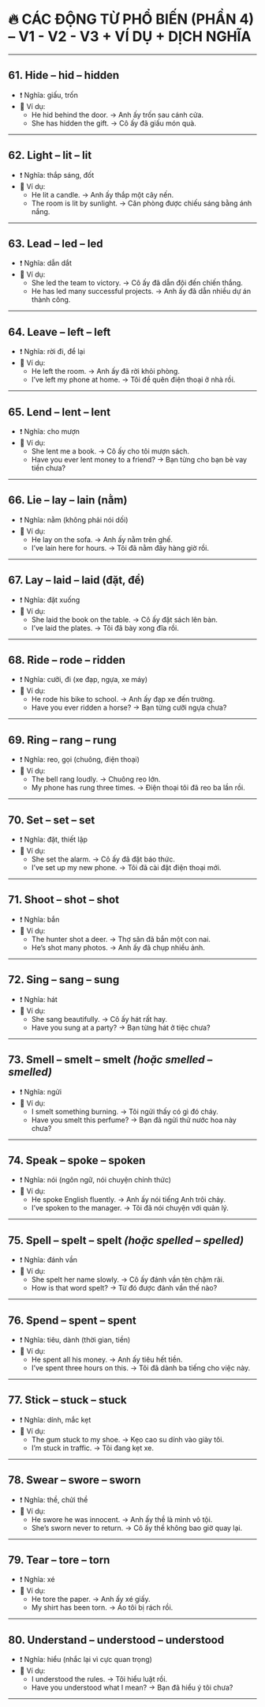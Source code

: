 # 🔥 CÁC ĐỘNG TỪ PHỔ BIẾN (PHẦN 4) – V1 - V2 - V3 + VÍ DỤ + DỊCH NGHĨA

---

## 61. **Hide** – hid – hidden  
- ❗ Nghĩa: giấu, trốn  
- 📝 Ví dụ:  
  - He hid behind the door. → Anh ấy trốn sau cánh cửa.  
  - She has hidden the gift. → Cô ấy đã giấu món quà.  

---

## 62. **Light** – lit – lit  
- ❗ Nghĩa: thắp sáng, đốt  
- 📝 Ví dụ:  
  - He lit a candle. → Anh ấy thắp một cây nến.  
  - The room is lit by sunlight. → Căn phòng được chiếu sáng bằng ánh nắng.  

---

## 63. **Lead** – led – led  
- ❗ Nghĩa: dẫn dắt  
- 📝 Ví dụ:  
  - She led the team to victory. → Cô ấy đã dẫn đội đến chiến thắng.  
  - He has led many successful projects. → Anh ấy đã dẫn nhiều dự án thành công.  

---

## 64. **Leave** – left – left  
- ❗ Nghĩa: rời đi, để lại  
- 📝 Ví dụ:  
  - He left the room. → Anh ấy đã rời khỏi phòng.  
  - I’ve left my phone at home. → Tôi để quên điện thoại ở nhà rồi.  

---

## 65. **Lend** – lent – lent  
- ❗ Nghĩa: cho mượn  
- 📝 Ví dụ:  
  - She lent me a book. → Cô ấy cho tôi mượn sách.  
  - Have you ever lent money to a friend? → Bạn từng cho bạn bè vay tiền chưa?  

---

## 66. **Lie** – lay – lain (nằm)  
- ❗ Nghĩa: nằm (không phải nói dối)  
- 📝 Ví dụ:  
  - He lay on the sofa. → Anh ấy nằm trên ghế.  
  - I’ve lain here for hours. → Tôi đã nằm đây hàng giờ rồi.  

---

## 67. **Lay** – laid – laid (đặt, để)  
- ❗ Nghĩa: đặt xuống  
- 📝 Ví dụ:  
  - She laid the book on the table. → Cô ấy đặt sách lên bàn.  
  - I’ve laid the plates. → Tôi đã bày xong đĩa rồi.  

---

## 68. **Ride** – rode – ridden  
- ❗ Nghĩa: cưỡi, đi (xe đạp, ngựa, xe máy)  
- 📝 Ví dụ:  
  - He rode his bike to school. → Anh ấy đạp xe đến trường.  
  - Have you ever ridden a horse? → Bạn từng cưỡi ngựa chưa?  

---

## 69. **Ring** – rang – rung  
- ❗ Nghĩa: reo, gọi (chuông, điện thoại)  
- 📝 Ví dụ:  
  - The bell rang loudly. → Chuông reo lớn.  
  - My phone has rung three times. → Điện thoại tôi đã reo ba lần rồi.  

---

## 70. **Set** – set – set  
- ❗ Nghĩa: đặt, thiết lập  
- 📝 Ví dụ:  
  - She set the alarm. → Cô ấy đã đặt báo thức.  
  - I’ve set up my new phone. → Tôi đã cài đặt điện thoại mới.  

---

## 71. **Shoot** – shot – shot  
- ❗ Nghĩa: bắn  
- 📝 Ví dụ:  
  - The hunter shot a deer. → Thợ săn đã bắn một con nai.  
  - He’s shot many photos. → Anh ấy đã chụp nhiều ảnh.  

---

## 72. **Sing** – sang – sung  
- ❗ Nghĩa: hát  
- 📝 Ví dụ:  
  - She sang beautifully. → Cô ấy hát rất hay.  
  - Have you sung at a party? → Bạn từng hát ở tiệc chưa?  

---

## 73. **Smell** – smelt – smelt *(hoặc smelled – smelled)*  
- ❗ Nghĩa: ngửi  
- 📝 Ví dụ:  
  - I smelt something burning. → Tôi ngửi thấy có gì đó cháy.  
  - Have you smelt this perfume? → Bạn đã ngửi thử nước hoa này chưa?  

---

## 74. **Speak** – spoke – spoken  
- ❗ Nghĩa: nói (ngôn ngữ, nói chuyện chính thức)  
- 📝 Ví dụ:  
  - He spoke English fluently. → Anh ấy nói tiếng Anh trôi chảy.  
  - I’ve spoken to the manager. → Tôi đã nói chuyện với quản lý.  

---

## 75. **Spell** – spelt – spelt *(hoặc spelled – spelled)*  
- ❗ Nghĩa: đánh vần  
- 📝 Ví dụ:  
  - She spelt her name slowly. → Cô ấy đánh vần tên chậm rãi.  
  - How is that word spelt? → Từ đó được đánh vần thế nào?  

---

## 76. **Spend** – spent – spent  
- ❗ Nghĩa: tiêu, dành (thời gian, tiền)  
- 📝 Ví dụ:  
  - He spent all his money. → Anh ấy tiêu hết tiền.  
  - I’ve spent three hours on this. → Tôi đã dành ba tiếng cho việc này.  

---

## 77. **Stick** – stuck – stuck  
- ❗ Nghĩa: dính, mắc kẹt  
- 📝 Ví dụ:  
  - The gum stuck to my shoe. → Kẹo cao su dính vào giày tôi.  
  - I’m stuck in traffic. → Tôi đang kẹt xe.  

---

## 78. **Swear** – swore – sworn  
- ❗ Nghĩa: thề, chửi thề  
- 📝 Ví dụ:  
  - He swore he was innocent. → Anh ấy thề là mình vô tội.  
  - She’s sworn never to return. → Cô ấy thề không bao giờ quay lại.  

---

## 79. **Tear** – tore – torn  
- ❗ Nghĩa: xé  
- 📝 Ví dụ:  
  - He tore the paper. → Anh ấy xé giấy.  
  - My shirt has been torn. → Áo tôi bị rách rồi.  

---

## 80. **Understand** – understood – understood  
- ❗ Nghĩa: hiểu (nhắc lại vì cực quan trọng)  
- 📝 Ví dụ:  
  - I understood the rules. → Tôi hiểu luật rồi.  
  - Have you understood what I mean? → Bạn đã hiểu ý tôi chưa?  

---

